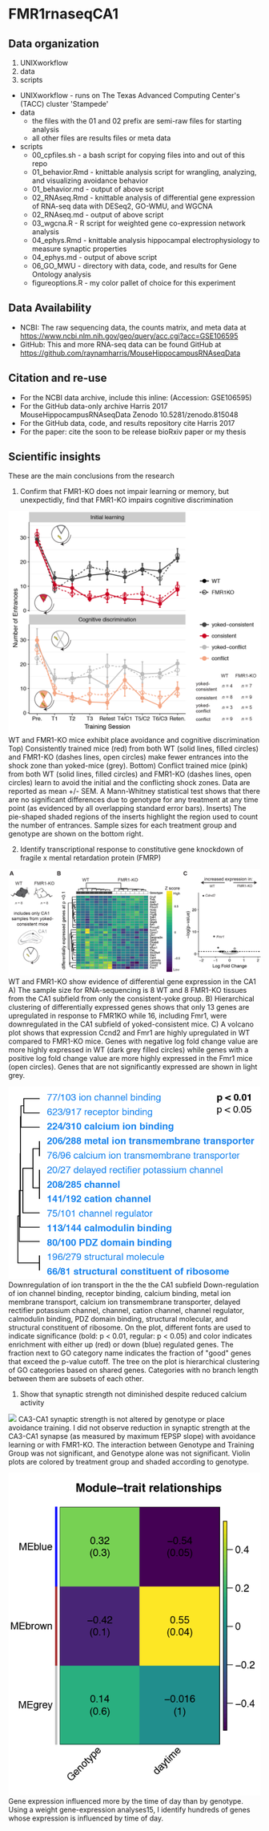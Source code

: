 # FMR1rnaseqCA1

## Data organization

1. UNIXworkflow 
1. data
1. scripts

- UNIXworkflow - runs on The Texas Advanced Computing Center's (TACC) cluster 'Stampede'
- data
	- the files with the 01 and 02 prefix are semi-raw files for starting analysis
	- all other files are results files or meta data
- scripts
	- 00_cpfiles.sh	- a bash script for copying files into and out of this repo
	- 01_behavior.Rmd - knittable analysis script for wrangling, analyzing, and visualizing avoidance behavior 
	- 01_behavior.md - output of above script
	- 02_RNAseq.Rmd	- knittable analysis of differential gene expression of RNA-seq data with DESeq2, GO-WMU, and WGCNA
	- 02_RNAseq.md	- output of above script
	- 03_wgcna.R	- R script for weighted gene co-expression network analysis
	- 04_ephys.Rmd	- knittable analysis hippocampal electrophysiology to measure synaptic properties
	- 04_ephys.md - output of above script
	- 06_GO_MWU	- directory with data, code, and results for Gene Ontology analysis
	- figureoptions.R - my color pallet of choice for this experiment

## Data Availability

- NCBI: The raw sequencing data, the counts matrix, and meta data at https://www.ncbi.nlm.nih.gov/geo/query/acc.cgi?acc=GSE106595
- GitHub: This and more RNA-seq data can be found GitHub at https://github.com/raynamharris/MouseHippocampusRNAseqData

## Citation and re-use 

- For the NCBI data archive, include this inline: (Accession: GSE106595)
- For the GitHub data-only archive Harris 2017 MouseHippocampusRNAseqData Zenodo 10.5281/zenodo.815048
- For the GitHub data, code, and results repository cite Harris 2017
- For the paper: cite the soon to be release bioRxiv paper or my thesis

## Scientific insights

These are the main conclusions from the research

1. Confirm that FMR1-KO does not impair learning or memory, but unexpectidly, find that FMR1-KO impairs cognitive discrimination

![](./figures/fig1-02.png)
WT and FMR1-KO mice exhibit place avoidance and cognitive discrimination
Top) Consistently trained mice (red) from both WT (solid lines, filled circles) and FMR1-KO (dashes lines, open circles) make fewer entrances into the shock zone than yoked-mice (grey). Bottom) Conflict trained mice (pink) from both WT (solid lines, filled circles) and FMR1-KO (dashes lines, open circles) learn to avoid the initial and the conflicting shock zones. Data are reported as mean +/- SEM. A Mann-Whitney statistical test shows that there are no significant differences due to genotype for any treatment at any time point (as evidenced by all overlapping standard error bars). Inserts) The pie-shaped shaded regions of the inserts highlight the region used to count the number of entrances. Sample sizes for each treatment group and genotype are shown on the bottom right.

2. Identify transcriptional response to constitutive gene knockdown of fragile x mental retardation protein (FMRP)

![](./figures/fig1-03.png)
WT and FMR1-KO show evidence of differential gene expression in the CA1
A)  The sample size for RNA-sequencing is 8 WT and 8 FMR1-KO tissues from the CA1 subfield from only the consistent-yoke group. B) Hierarchical clustering of differentially expressed genes shows that only 13 genes are upregulated in response to FMR1KO while 16, including Fmr1, were downregulated in the CA1 subfield of yoked-consistent mice. C) A volcano plot shows that expression Ccnd2 and Fmr1 are highly upregulated in WT compared to FMR1-KO mice. Genes with negative log fold change value are more highly expressed in WT (dark grey filled circles) while genes with a positive log fold change value are more highly expressed in the Fmr1 mice (open circles). Genes that are not significantly expressed are shown in light grey.

![](./figures/fig2-01.png)
Downregulation of ion transport in the the the CA1 subfield 
Down-regulation of ion channel binding, receptor binding, calcium binding, metal ion membrane transport, calcium ion transmembrane transporter, delayed rectifier potassium channel, channel, cation channel, channel regulator, calmodulin binding, PDZ domain binding, structural molecular, and structural constituent of ribosome. On the plot, different fonts are used to indicate significance (bold: p < 0.01, regular: p < 0.05) and color indicates enrichment with either up (red) or down (blue) regulated genes. The fraction next to GO category name indicates the fraction of "good" genes that exceed the p-value cutoff. The tree on the plot is hierarchical clustering of GO categories based on shared genes. Categories with no branch length between them are subsets of each other.

1. Show that synaptic strength not diminished despite reduced calcium activity 

![](./figures/ephys3.png)
CA3-CA1 synaptic strength is not altered by genotype or place avoidance training.
I did not observe reduction in synaptic strength at the CA3-CA1 synapse (as measured by maximum fEPSP slope) with avoidance learning or with FMR1-KO. The interaction between Genotype and Training Group was not significant, and Genotype alone was not significant. Violin plots are colored by treatment group and shaded according to genotype.  

![](./figures/fig2-02.png)
Gene expression influenced more by the time of day than by genotype.
Using a weight gene-expression analyses15, I identify hundreds of genes whose expression is influenced by time of day. 





